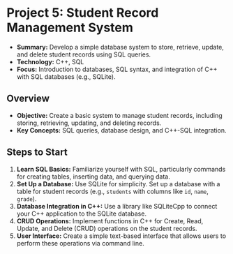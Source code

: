 # Project 5: Student Record Management System

- **Summary:** Develop a simple database system to store, retrieve, update, and delete student records using SQL queries.
- **Technology:** C++, SQL
- **Focus:** Introduction to databases, SQL syntax, and integration of C++ with SQL databases (e.g., SQLite).

## Overview

- **Objective:** Create a basic system to manage student records, including storing, retrieving, updating, and deleting records.
- **Key Concepts:** SQL queries, database design, and C++-SQL integration.

## Steps to Start

1. **Learn SQL Basics:** Familiarize yourself with SQL, particularly commands for creating tables, inserting data, and querying data.
2. **Set Up a Database:** Use SQLite for simplicity. Set up a database with a table for student records (e.g., `students` with columns like `id`, `name`, `grade`).
3. **Database Integration in C++:** Use a library like SQLiteCpp to connect your C++ application to the SQLite database.
4. **CRUD Operations:** Implement functions in C++ for Create, Read, Update, and Delete (CRUD) operations on the student records.
5. **User Interface:** Create a simple text-based interface that allows users to perform these operations via command line.